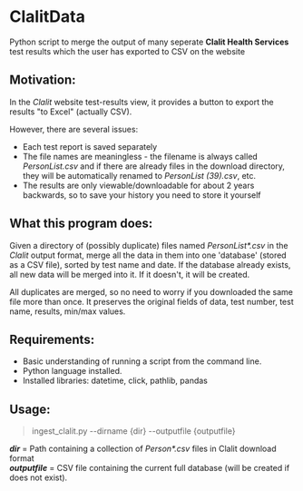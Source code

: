 # ClalitData
Python script to merge the output of many seperate **Clalit Health Services** test results which the user has exported to CSV on the website

## Motivation:
In the *Clalit* website test-results view, it provides a button to export the results "to Excel" (actually CSV).

However, there are several issues:
* Each test report is saved separately
* The file names are meaningless - the filename is always called *PersonList.csv* and if there are already files in the download directory, they will be automatically renamed to *PersonList (39).csv*, etc. 
* The results are only viewable/downloadable for about 2 years backwards, so to save your history you need to store it yourself

## What this program does:
Given a directory of (possibly duplicate) files named *PersonList\*.csv* in the *Clalit* output format, merge all the data in them into one 'database' (stored as a CSV file), sorted by test name and date.
If the database already exists, all new data will be merged into it. If it doesn't, it will be created.

All duplicates are merged, so no need to worry if you downloaded the same file more than once.
It preserves the original fields of data, test number, test name, results, min/max values.

## Requirements:
* Basic understanding of running a script from the command line.
* Python language installed.
* Installed libraries: datetime, click, pathlib, pandas 

## Usage:
> ingest_clalit.py --dirname {dir} --outputfile {outputfile}

***dir*** = Path containing a collection of *Person\*.csv* files in Clalit download format  
***outputfile*** = CSV file containing the current full database (will be created if does not exist).

